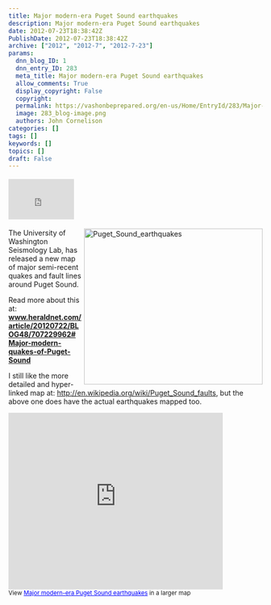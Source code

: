 ```yaml
---
title: Major modern-era Puget Sound earthquakes
description: Major modern-era Puget Sound earthquakes
date: 2012-07-23T18:38:42Z
PublishDate: 2012-07-23T18:38:42Z
archive: ["2012", "2012-7", "2012-7-23"]
params:
  dnn_blog_ID: 1
  dnn_entry_ID: 283
  meta_title: Major modern-era Puget Sound earthquakes
  allow_comments: True
  display_copyright: False
  copyright:
  permalink: https://vashonbeprepared.org/en-us/Home/EntryId/283/Major-modern-era-Puget-Sound-earthquakes
  image: 283_blog-image.png
  authors: John Cornelison
categories: []
tags: []
keywords: []
topics: []
draft: False
---
```


<div class="wlWriterHeaderFooter" style="float:none; margin:0px; padding:4px 0px 4px 0px;"><iframe src="http://www.facebook.com/widgets/like.php?href=http://vashonbeprepared.org/News/Blogs/VashonPreparedness/tabid/164/EntryId/283/Major-modern-era-Puget-Sound-earthquakes.aspx" scrolling="no" frameborder="0" style="border:none; width:130px; height:80px"></iframe></div><p><a href="./images/283/Windows-Live-Writer-ec586def5108_88F9-Puget_Sound_earthquakes_2.jpg"><img style="background-image: none; border-right-width: 0px; margin: 0px 0px 5px 5px; padding-left: 0px; padding-right: 0px; display: inline; float: right; border-top-width: 0px; border-bottom-width: 0px; border-left-width: 0px; padding-top: 0px" title="Puget_Sound_earthquakes" border="0" alt="Puget_Sound_earthquakes" align="right" src="./images/283/Windows-Live-Writer-ec586def5108_88F9-Puget_Sound_earthquakes_thumb.jpg" width="354" height="309" /></a>The University of Washington Seismology Lab, has released a new map of major semi-recent quakes and fault lines around Puget Sound. </p>  <p>Read more about this at: <a href="http://www.heraldnet.com/article/20120722/BLOG48/707229962#Major-modern-quakes-of-Puget-Sound"><b>www.heraldnet.com/article/20120722/BLOG48/707229962#Major-modern-quakes-of-Puget-Sound</b></a></p>  <p>I still like the more detailed and hyper-linked map at: <a title="http://en.wikipedia.org/wiki/Puget_Sound_faults" href="http://en.wikipedia.org/wiki/Puget_Sound_faults">http://en.wikipedia.org/wiki/Puget_Sound_faults</a>, but the above one does have the actual earthquakes mapped too.</p>  <p><iframe height="350" marginheight="0" src="https://maps.google.com/maps/ms?msa=0&amp;msid=208106453272485457176.0004c53780ff38619481a&amp;hl=en&amp;ie=UTF8&amp;t=p&amp;source=embed&amp;ll=47.476376,-122.391815&amp;spn=0.32487,0.583649&amp;z=10&amp;output=embed" frameborder="0" width="425" marginwidth="0" scrolling="no"></iframe>    <br /><small>View <a style="text-align: left; color: #0000ff" href="https://maps.google.com/maps/ms?msa=0&amp;msid=208106453272485457176.0004c53780ff38619481a&amp;hl=en&amp;ie=UTF8&amp;t=p&amp;source=embed&amp;ll=47.476376,-122.391815&amp;spn=0.32487,0.583649&amp;z=10">Major modern-era Puget Sound earthquakes</a> in a larger map</small></p>
